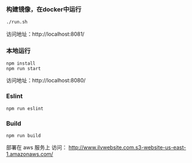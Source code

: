 ### 构建镜像，在docker中运行

```bash
./run.sh
```
访问地址：http://localhost:8081/

### 本地运行

```
npm install
npm run start
```
访问地址：http://localhost:8080/

### Eslint

```
npm run eslint
```

### Build

```
npm run build
```


部署在 aws 服务上 访问： http://www.ilvwebsite.com.s3-website-us-east-1.amazonaws.com/
